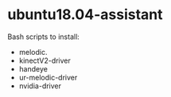 # ubuntu18.04-assistant

Bash scripts to install: 
* melodic.
* kinectV2-driver
* handeye
* ur-melodic-driver
* nvidia-driver


